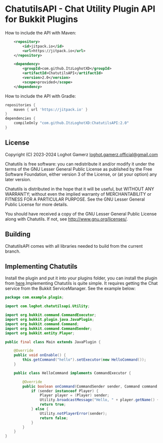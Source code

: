 # ChatutilsAPI - Chat Utility Plugin API for Bukkit Plugins

How to include the API with Maven: 
```xml
    <repository>
        <id>jitpack.io</id>
        <url>https://jitpack.io</url>
    </repository>
```
```xml
    <dependency>
        <groupId>com.github.ItzLoghotXD</groupId>
        <artifactId>ChatutilsAPI</artifactId>
        <version>2.0</version>
        <scope>provided</scope>
    </dependency>
```

How to include the API with Gradle:
```groovy
repositories {
    maven { url 'https://jitpack.io' }
}
dependencies {
    compileOnly "com.github.ItzLoghotXD:ChatutilsAPI:2.0"
}
```

## License
Copyright (C) 2023-2024 Loghot Gamerz <loghot.gamerz.official@gmail.com>

Chatutils is free software: you can redistribute it and/or modify
it under the terms of the GNU Lesser General Public License as published by
the Free Software Foundation, either version 3 of the License, or
(at your option) any later version.

Chatutils is distributed in the hope that it will be useful,
but WITHOUT ANY WARRANTY; without even the implied warranty of
MERCHANTABILITY or FITNESS FOR A PARTICULAR PURPOSE.  See the
GNU Lesser General Public License for more details.

You should have received a copy of the GNU Lesser General Public License
along with Chatutils.  If not, see <http://www.gnu.org/licenses/>.

## Building
ChatutilsAPI comes with all libraries needed to build from the current branch.

## Implementing Chatutils
Install the plugin and put it into your plugins folder, you can install the plugin from [here](https://github.com/ItzLoghotXD/ChatutilsAPI/releases/latest).Implementing Chatutils is quite simple. It requires getting the Chat service from the Bukkit ServiceManager. See the example below:

```java
package com.example.plugin;

import com.loghot.chatutilsapi.Utility;

import org.bukkit.command.CommandExecutor;
import org.bukkit.plugin.java.JavaPlugin;
import org.bukkit.command.Command;
import org.bukkit.command.CommandSender;
import org.bukkit.entity.Player;

public final class Main extends JavaPlugin {

    @Override
    public void onEnable() {
        this.getCommand("hello").setExecutor(new HelloCommand());
    }

    public class HelloCommand implements CommandExecutor {

        @Override
        public boolean onCommand(CommandSender sender, Command command, String label, String[] args) {
            if (sender instanceof Player) {
                Player player = (Player) sender;
                Utility.broadcastMessage("Hello, " + player.getName() + "!");
                return true;
            } else {
                Utility.notPlayerError(sender);
                return false;
            }
        }
    }
}
```
